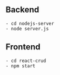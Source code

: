 ## Backend

```
- cd nodejs-server
- node server.js
```

## Frontend

```
- cd react-crud
- npm start
```
